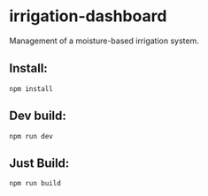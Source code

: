 # irrigation-dashboard
Management of a moisture-based irrigation system.

## Install:

```
npm install
```

## Dev build:

```
npm run dev
```

## Just Build:

```
npm run build
```

